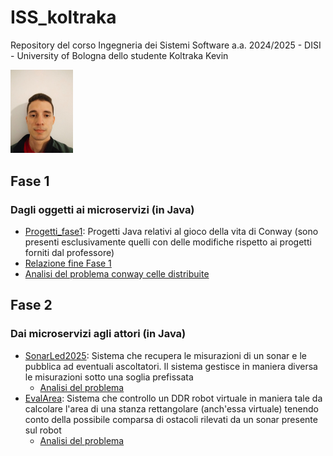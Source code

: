 # ISS_koltraka
Repository del corso Ingegneria dei Sistemi Software a.a. 2024/2025 - DISI - University of Bologna dello studente Koltraka Kevin

<img src="la_mia_faccia/kevin.jpeg" alt="Descrizione" width="100">

<h2 id="Fase1">Fase 1</h2>

### Dagli oggetti ai microservizi (in Java)
* [Progetti_fase1](progetti_fase1): Progetti Java relativi al gioco della vita di Conway (sono presenti esclusivamente quelli con delle modifiche rispetto ai progetti forniti dal professore)
* [Relazione fine Fase 1](relazione_fase1/Fase1ISS25-KoltrakaKevin.pdf)
* [Analisi del problema conway celle distribuite](analisi_conway_celle_distribuite/index.html)


<h2 id="Fase2">Fase 2</h2>

### Dai microservizi agli attori (in Java)
* [SonarLed2025](progetti_fase2/sonarLed2025/): Sistema che recupera le misurazioni di un sonar e le pubblica ad eventuali ascoltatori. Il sistema gestisce in maniera diversa le misurazioni sotto una soglia prefissata
    - [Analisi del problema](progetti_fase2/sonarLed2025/userDocs/index.html)   
* [EvalArea](progetti_fase2/evalarea/): Sistema che controllo un DDR robot virtuale in maniera tale da calcolare l'area di una stanza rettangolare (anch'essa virtuale) tenendo conto della possibile comparsa di ostacoli rilevati da un sonar presente sul robot
    - [Analisi del problema](progetti_fase2/evalarea/userDocs/index.html)   